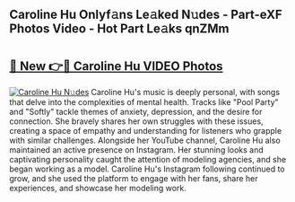## Caroline Hu Onlyf𝚊ns Le𝚊ked N𝚞des - Part-eXF Photos Video - Hot Part Le𝚊ks qnZMm

# <h2><a href="http://ab23782.deff.icu/?id=Caroline+Hu">🔗 New 👉🔴 Caroline Hu VIDEO Photos</a></h2>

[![Caroline Hu N𝚞des](https://i.imgur.com/rIISA9y.gif)](http://ab23782.deff.icu/?id=Caroline+Hu)
Caroline Hu's music is deeply personal, with songs that delve into the complexities of mental health. Tracks like "Pool Party" and "Softly" tackle themes of anxiety, depression, and the desire for connection. She bravely shares her own struggles with these issues, creating a space of empathy and understanding for listeners who grapple with similar challenges. Alongside her YouTube channel, Caroline Hu also maintained an active presence on Instagram. Her stunning looks and captivating personality caught the attention of modeling agencies, and she began working as a model. Caroline Hu's Instagram following continued to grow, and she used the platform to engage with her fans, share her experiences, and showcase her modeling work.
